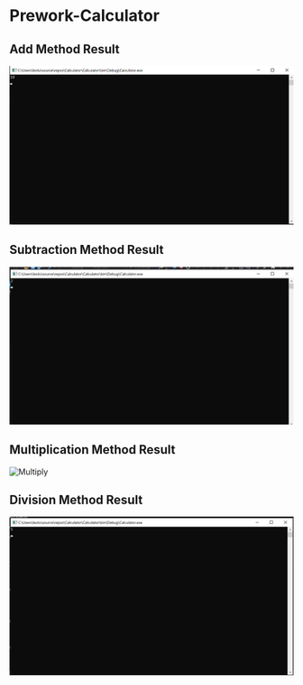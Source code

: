 # Prework-Calculator

## Add Method Result
![Add](assets/add.png)

## Subtraction Method Result
![Subtract](assets/subtract.png)

## Multiplication Method Result
![Multiply](assets/multiply.png)

## Division Method Result
![Division](assets/divide.png)
